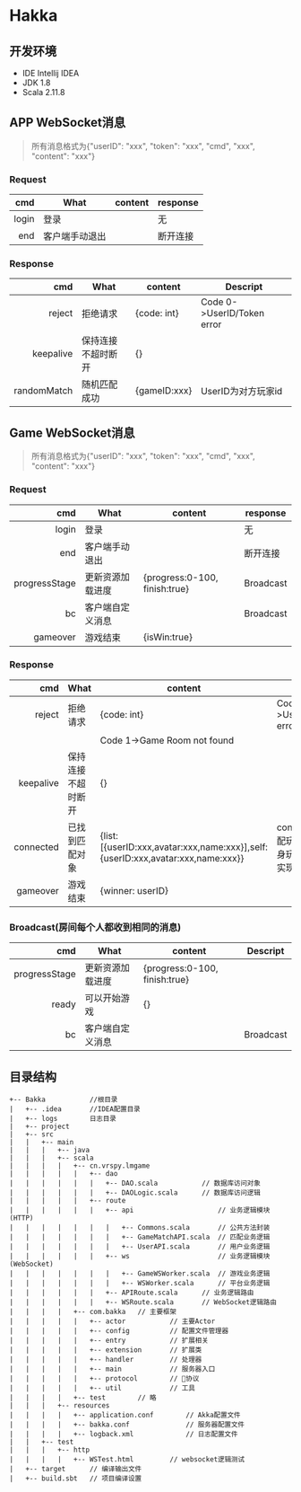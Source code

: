 # Hakka

## 开发环境

* IDE Intellij IDEA
* JDK 1.8
* Scala 2.11.8

## APP WebSocket消息

>所有消息格式为{"userID": "xxx", "token": "xxx", "cmd", "xxx", "content": "xxx"}

### Request

cmd|What|content|response
-:|-|-|-
login|登录||无
end|客户端手动退出||断开连接

### Response

cmd|What|content|Descript
-:|-|-|-
reject|拒绝请求|{code: int}|Code 0->UserID/Token error
keepalive|保持连接不超时断开|{}|
randomMatch|随机匹配成功|{gameID:xxx}|UserID为对方玩家id

## Game WebSocket消息

>所有消息格式为{"userID": "xxx", "token": "xxx", "cmd", "xxx", "content": "xxx"}

### Request

cmd|What|content|response
-:|-|-|-
login|登录||无
end|客户端手动退出||断开连接
progressStage|更新资源加载进度|{progress:0-100, finish:true}|Broadcast
bc|客户端自定义消息||Broadcast
gameover|游戏结束|{isWin:true}|

### Response

cmd|What|content|Descript
-:|-|-|-
reject|拒绝请求|{code: int}|Code 0->UserID/Token error
|||Code 1->Game Room not found
keepalive|保持连接不超时断开|{}|
connected|已找到匹配对象|{list:[{userID:xxx,avatar:xxx,name:xxx}],self:{userID:xxx,avatar:xxx,name:xxx}}|content:所有匹配玩家信息，自身玩家信息(未实现)
gameover|游戏结束|{winner: userID}|

### Broadcast(房间每个人都收到相同的消息)

cmd|What|content|Descript
-:|-|-|-
progressStage|更新资源加载进度|{progress:0-100, finish:true}|
ready|可以开始游戏|{}|
bc|客户端自定义消息||Broadcast

## 目录结构

``` Page
+-- Bakka           //根目录
|   +-- .idea       //IDEA配置目录
|   +-- logs        日志目录
|   +-- project
|   +-- src
|   |   +-- main
|   |   |   +-- java
|   |   |   +-- scala
|   |   |   |   +-- cn.vrspy.lmgame
|   |   |   |   |   +-- dao
|   |   |   |   |   |   +-- DAO.scala           // 数据库访问对象
|   |   |   |   |   |   +-- DAOLogic.scala      // 数据库访问逻辑
|   |   |   |   |   +-- route
|   |   |   |   |   |   +-- api                     // 业务逻辑模块 (HTTP)
|   |   |   |   |   |   |   +-- Commons.scala       // 公共方法封装
|   |   |   |   |   |   |   +-- GameMatchAPI.scala  // 匹配业务逻辑
|   |   |   |   |   |   |   +-- UserAPI.scala       // 用户业务逻辑
|   |   |   |   |   |   +-- ws                      // 业务逻辑模块 (WebSocket)
|   |   |   |   |   |   |   +-- GameWSWorker.scala  // 游戏业务逻辑
|   |   |   |   |   |   |   +-- WSWorker.scala      // 平台业务逻辑
|   |   |   |   |   |   +-- APIRoute.scala      // 业务逻辑路由
|   |   |   |   |   |   +-- WSRoute.scala       // WebSocket逻辑路由
|   |   |   |   +-- com.bakka   // 主要框架
|   |   |   |   |   +-- actor           // 主要Actor
|   |   |   |   |   +-- config          // 配置文件管理器
|   |   |   |   |   +-- entry           // 扩展相关
|   |   |   |   |   +-- extension       // 扩展类
|   |   |   |   |   +-- handler         // 处理器
|   |   |   |   |   +-- main            // 服务器入口
|   |   |   |   |   +-- protocol        // 协议
|   |   |   |   |   +-- util            // 工具
|   |   |   |   +-- test        // 略
|   |   |   +-- resources
|   |   |   |   +-- application.conf        // Akka配置文件
|   |   |   |   +-- bakka.conf              // 服务器配置文件
|   |   |   |   +-- logback.xml             // 日志配置文件
|   |   +-- test
|   |   |   +-- http
|   |   |   |   +-- WSTest.html         // websocket逻辑测试
|   +-- target      // 编译输出文件
|   +-- build.sbt   // 项目编译设置
```